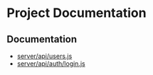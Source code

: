 # Project Documentation


## Documentation

- [server/api/users.js](docs/server/api/users.md)
- [server/api/auth/login.js](docs/server/api/auth/login.md)
